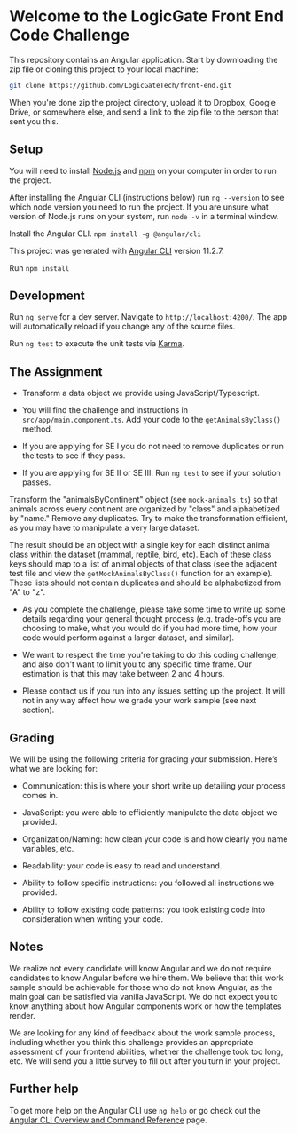 # Welcome to the LogicGate Front End Code Challenge

This repository contains an Angular application. Start by downloading the zip file or cloning this project to your local machine:

```bash
git clone https://github.com/LogicGateTech/front-end.git
```

When you're done zip the project directory, upload it to Dropbox, Google Drive, or somewhere else, and send a link to the zip file to the person that sent you this.

## Setup

You will need to install [Node.js](https://nodejs.org/en/) and [npm](https://www.npmjs.com/get-npm) on your computer in order to run the project.

After installing the Angular CLI (instructions below) run `ng --version` to see which node version you need to run the project. If you are unsure what version of Node.js runs on your system, run `node -v` in a terminal window.

Install the Angular CLI. `npm install -g @angular/cli`

This project was generated with [Angular CLI](https://github.com/angular/angular-cli) version 11.2.7.

Run `npm install`

## Development

Run `ng serve` for a dev server. Navigate to `http://localhost:4200/`. The app will automatically reload if you change any of the source files.

Run `ng test` to execute the unit tests via [Karma](https://karma-runner.github.io).

## The Assignment

* Transform a data object we provide using JavaScript/Typescript.

* You will find the challenge and instructions in `src/app/main.component.ts`. Add your code to the `getAnimalsByClass()` method.

* If you are applying for SE I you do not need to remove duplicates or run the tests to see if they pass.

* If you are applying for SE II or SE III. Run `ng test` to see if your solution passes.

Transform the "animalsByContinent" object (see `mock-animals.ts`) so that animals
across every continent are organized by "class" and alphabetized by "name."
Remove any duplicates. Try to make the transformation efficient, as you may have
to manipulate a very large dataset.

The result should be an object with a single key for each distinct animal
class within the dataset (mammal, reptile, bird, etc). Each of these class
keys should map to a list of animal objects of that class (see the adjacent
test file and view the `getMockAnimalsByClass()` function for an example).
These lists should not contain duplicates and should be alphabetized from
"A" to "z".

* As you complete the challenge, please take some time to write up some details regarding your general thought process (e.g. trade-offs you are choosing to make, what you would do if you had more time, how your code would perform against a larger dataset, and similar).

* We want to respect the time you're taking to do this coding challenge, and also don't want to limit you to any specific time frame. Our estimation is that this may take between 2 and 4 hours.

* Please contact us if you run into any issues setting up the project. It will not in any way affect how we grade your work sample (see next section).

## Grading

We will be using the following criteria for grading your submission. Here’s what we are looking for:

* Communication: this is where your short write up detailing your process comes in.

* JavaScript: you were able to efficiently manipulate the data object we provided.

* Organization/Naming: how clean your code is and how clearly you name variables, etc.

* Readability: your code is easy to read and understand.

* Ability to follow specific instructions: you followed all instructions we provided.

* Ability to follow existing code patterns: you took existing code into consideration when writing your code.

## Notes

We realize not every candidate will know Angular and we do not require candidates to know Angular before we hire them. We believe that this work sample should be achievable for those who do not know Angular, as the main goal can be satisfied via vanilla JavaScript. We do not expect you to know anything about how Angular components work or how the templates render.

We are looking for any kind of feedback about the work sample process, including whether you think this challenge provides an appropriate assessment of your frontend abilities, whether the challenge took too long, etc. We will send you a little survey to fill out after you turn in your project.

## Further help

To get more help on the Angular CLI use `ng help` or go check out the [Angular CLI Overview and Command Reference](https://angular.io/cli) page.
